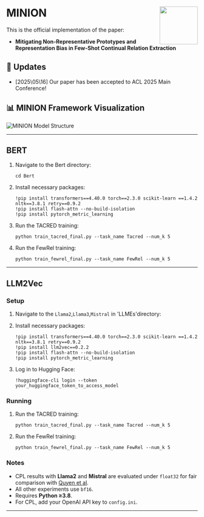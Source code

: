 <h1 align="left">
  MINION
  <img src="https://raw.githubusercontent.com/pdt0609/Minion/main/png/minion.jpg" width="100" align="right">
</h1>

This is the official implementation of the paper:  
- **Mitigating Non-Representative Prototypes and Representation Bias in Few-Shot Continual Relation Extraction**

## 🚀 Updates
- \[2025\05\16] Our paper has been accepted to ACL 2025 Main Conference!

## 📊 MINION Framework Visualization

![MINION Model Structure](https://raw.githubusercontent.com/pdt0609/Minion/main/png/model_structure.jpg)




---



## BERT


1. Navigate to the Bert directory:
   ```
   cd Bert
   ```

2. Install necessary packages:
   ```
   !pip install transformers==4.40.0 torch==2.3.0 scikit-learn ==1.4.2 nltk==3.8.1 retry==0.9.2
   !pip install flash-attn --no-build-isolation
   !pip install pytorch_metric_learning
   ```
3. Run the TACRED training:
   ```
   python train_tacred_final.py --task_name Tacred --num_k 5 
   ```
4. Run the FewRel training:
   ```
   python train_fewrel_final.py --task_name FewRel --num_k 5 
   ```
---

## LLM2Vec

### Setup

1. Navigate to the `Llama2`,`Llama3`,`Mistral` in 'LLMEs'directory:

2. Install necessary packages:
   ```
   !pip install transformers==4.40.0 torch==2.3.0 scikit-learn ==1.4.2 nltk==3.8.1 retry==0.9.2
   !pip install llm2vec==0.2.2
   !pip install flash-attn --no-build-isolation
   !pip install pytorch_metric_learning
   ```
3. Log in to Hugging Face:
   ```
   !huggingface-cli login --token your_huggingface_token_to_access_model
   ```

### Running 

1. Run the TACRED training:
   ```
   python train_tacred_final.py --task_name Tacred --num_k 5 
   ```
2. Run the FewRel training:
   ```
   python train_fewrel_final.py --task_name FewRel --num_k 5 
   ```

### Notes

- CPL results with **Llama2** and **Mistral** are evaluated under `float32` for fair comparison with [Quyen et al](https://arxiv.org/abs/2410.00334).
- All other experiments use `bf16`.
- Requires **Python ≥3.8**.
- For CPL, add your OpenAI API key to `config.ini`.
--- 

